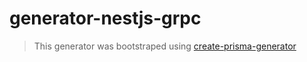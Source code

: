 # generator-nestjs-grpc

> This generator was bootstraped using [create-prisma-generator](https://github.com/YassinEldeeb/create-prisma-generator)
